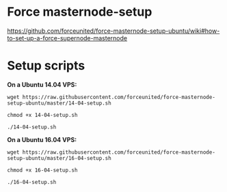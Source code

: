 # Force masternode-setup

https://github.com/forceunited/force-masternode-setup-ubuntu/wiki#how-to-set-up-a-force-supernode-masternode

# Setup scripts

**On a Ubuntu 14.04 VPS:**

``wget https://raw.githubusercontent.com/forceunited/force-masternode-setup-ubuntu/master/14-04-setup.sh``

``chmod +x 14-04-setup.sh``

``./14-04-setup.sh``

**On a Ubuntu 16.04 VPS:**

``wget https://raw.githubusercontent.com/forceunited/force-masternode-setup-ubuntu/master/16-04-setup.sh``

``chmod +x 16-04-setup.sh``

``./16-04-setup.sh``
